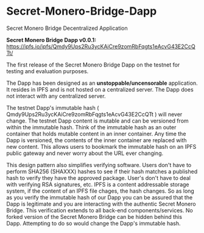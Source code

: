 # Secret-Monero-Bridge-Dapp
Secret Monero Bridge Decentralized Application

**Secret Monero Bridge Dapp v0.0.1:** https://ipfs.io/ipfs/Qmdy9Ups2Ru3ycKAiCre9zomRbFqgts1eAcvG43E2CcQTt/

The first release of the Secret Monero Bridge Dapp on the testnet for testing and evaluation purposes.

The Dapp has been designed as an **unstoppable/uncensorable** application. It resides in IPFS and is not hosted on a centralized server. The Dapp does not interact with any centralized server.

The testnet Dapp's immutable hash ( Qmdy9Ups2Ru3ycKAiCre9zomRbFqgts1eAcvG43E2CcQTt ) will never change. The testnet Dapp content is mutable and can be versioned from within the immutable hash. Think of the immutable hash as an outer container that holds mutable content in an inner container. Any time the Dapp is versioned, the contents of the inner container are replaced with new content. This allows users to bookmark the immutable hash on an IPFS public gateway and never worry about the URL ever changing.

This design pattern also simplifies verifying software. Users don't have to perform SHA256 (SHAXXX) hashes to see if their hash matches a published hash to verify they have the approved package. User's don't have to deal with verifying RSA signatures, etc. IPFS is a content addressable storage system, if the content of an IPFS file chages, the hash changes. So as long as you verify the immutable hash of our Dapp you can be assured that the Dapp is legitimate and you are interacting with the authentic Secret Monero Bridge. This verification extends to all back-end components/services. No forked version of the Secret Monero Bridge can be hidden behind this Dapp. Attempting to do so would change the Dapp's immutable hash.
